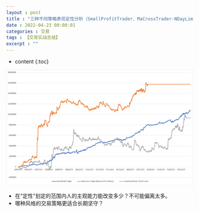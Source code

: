 ```yaml
---
layout : post
title : "三种不同策略表现定性分析（SmallProfitTrader、MaCrossTrader-NDayLimitPriceTracer、TurnOverTrader-ShortTracer）"
date : 2022-04-23 00:00:01
categories : 交易
tags : 【交易实战总结】
excerpt : ""
---
```


* content
{:toc}



 ![image](/images/trade/20220423-SmallProfit-MaCrossNDayLimit-TurnOver.png)

* 在“定性”划定的范围内人的主观能力能改变多少？不可能偏离太多。
* 哪种风格的交易策略更适合长期坚守？










